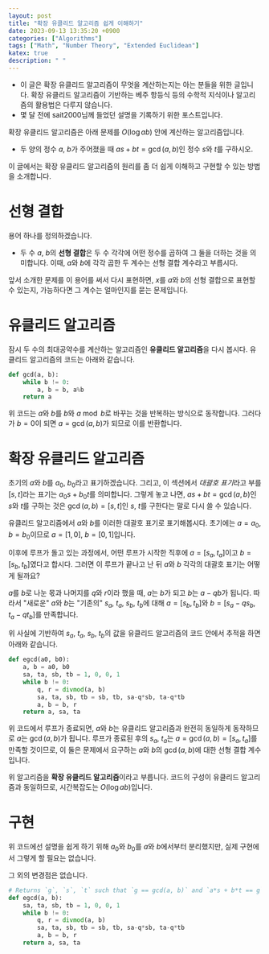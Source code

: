```yaml
---
layout: post
title: "확장 유클리드 알고리즘 쉽게 이해하기"
date: 2023-09-13 13:35:20 +0900
categories: ["Algorithms"]
tags: ["Math", "Number Theory", "Extended Euclidean"]
katex: true
description: " "
---
```


* 이 글은 확장 유클리드 알고리즘이 무엇을 계산하는지는 아는 분들을 위한 글입니다. 확장 유클리드 알고리즘이 기반하는 베주 항등식 등의 수학적 지식이나 알고리즘의 활용법은 다루지 않습니다.
* 몇 달 전에 sait2000님께 들었던 설명을 기록하기 위한 포스트입니다.

확장 유클리드 알고리즘은 아래 문제를 $O(\log{ab})$ 안에 계산하는 알고리즘입니다.
- 두 양의 정수 $a$, $b$가 주어졌을 때 $as+bt = \gcd{(a, b)}$인 정수 $s$와 $t$를 구하시오.

이 글에서는 확장 유클리드 알고리즘의 원리를 좀 더 쉽게 이해하고 구현할 수 있는 방법을 소개합니다.


# 선형 결합
용어 하나를 정의하겠습니다.
- 두 수 $a$, $b$의 **선형 결합**은 두 수 각각에 어떤 정수를 곱하여 그 둘을 더하는 것을 의미합니다. 이때, $a$와 $b$에 각각 곱한 두 계수는 선형 결합 계수라고 부릅시다.

앞서 소개한 문제를 이 용어를 써서 다시 표현하면, $x$를 $a$와 $b$의 선형 결합으로 표현할 수 있는지, 가능하다면 그 계수는 얼마인지를 묻는 문제입니다.


# 유클리드 알고리즘
잠시 두 수의 최대공약수를 계산하는 알고리즘인 **유클리드 알고리즘**을 다시 봅시다. 유클리드 알고리즘의 코드는 아래와 같습니다.

```py
def gcd(a, b):
    while b != 0:
        a, b = b, a%b
    return a
```

위 코드는 $a$와 $b$를 $b$와 $a \bmod b$로 바꾸는 것을 반복하는 방식으로 동작합니다. 그러다가 $b=0$이 되면 $a = \gcd{(a, b)}$가 되므로 이를 반환합니다.


# 확장 유클리드 알고리즘
초기의 $a$와 $b$를 $a_0$, $b_0$라고 표기하겠습니다. 그리고, 이 섹션에서 *대괄호 표기*라고 부를 $[s, t]$라는 표기는 $a_0 s + b_0 t$를 의미합니다. 그렇게 놓고 나면, $as+bt = \gcd{(a, b)}$인 $s$와 $t$를 구하는 것은 $\gcd{(a, b)} = [s, t]$인 $s$, $t$를 구한다는 말로 다시 쓸 수 있습니다.

유클리드 알고리즘에서 $a$와 $b$를 이러한 대괄호 표기로 표기해봅시다. 초기에는 $a=a_0$, $b=b_0$이므로 $a = [1, 0]$, $b = [0, 1]$입니다.

이후에 루프가 돌고 있는 과정에서, 어떤 루프가 시작한 직후에 $a = [s_a, t_a]$이고 $b = [s_b, t_b]$였다고 합시다. 그러면 이 루프가 끝나고 난 뒤 $a$와 $b$ 각각의 대괄호 표기는 어떻게 될까요?

$a$를 $b$로 나눈 몫과 나머지를 $q$와 $r$이라 했을 때, $a$는 $b$가 되고 $b$는 $a-qb$가 됩니다. 따라서 "새로운" $a$와 $b$는 "기존의" $s_a$, $t_a$, $s_b$, $t_b$에 대해 $a = [s_b, t_b]$와 $b = [s_a - q s_b, t_a - q t_b]$를 만족합니다.

위 사실에 기반하여 $s_a$, $t_a$, $s_b$, $t_b$의 값을 유클리드 알고리즘의 코드 안에서 추적을 하면 아래와 같습니다.

```py
def egcd(a0, b0):
    a, b = a0, b0
    sa, ta, sb, tb = 1, 0, 0, 1
    while b != 0:
        q, r = divmod(a, b)
        sa, ta, sb, tb = sb, tb, sa-q*sb, ta-q*tb
        a, b = b, r
    return a, sa, ta
```

위 코드에서 루프가 종료되면, $a$와 $b$는 유클리드 알고리즘과 완전히 동일하게 동작하므로 $a$는 $\gcd{(a, b)}$가 됩니다. 루프가 종료된 후의 $s_a$, $t_a$는 $a = \gcd{(a, b)} = [s_a, t_a]$를 만족할 것이므로, 이 둘은 문제에서 요구하는 $a$와 $b$의 $\gcd{(a, b)}$에 대한 선형 결합 계수입니다.

위 알고리즘을 **확장 유클리드 알고리즘**이라고 부릅니다. 코드의 구성이 유클리드 알고리즘과 동일하므로, 시간복잡도는 $O(\log{ab})$입니다.

# 구현
위 코드에선 설명을 쉽게 하기 위해 $a_0$와 $b_0$를 $a$와 $b$에서부터 분리했지만, 실제 구현에서 그렇게 할 필요는 없습니다.

그 외의 변경점은 없습니다.

```py
# Returns `g`, `s`, `t` such that `g == gcd(a, b)` and `a*s + b*t == g`.
def egcd(a, b):
    sa, ta, sb, tb = 1, 0, 0, 1
    while b != 0:
        q, r = divmod(a, b)
        sa, ta, sb, tb = sb, tb, sa-q*sb, ta-q*tb
        a, b = b, r
    return a, sa, ta
```
